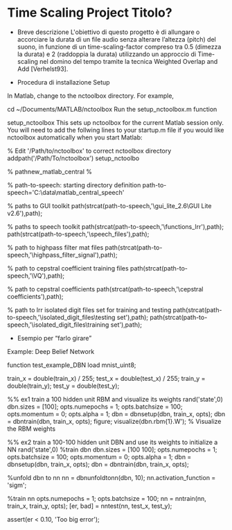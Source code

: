 # Time Scaling Project Titolo?

 - Breve descrizione
L'obiettivo di questo progetto è di allungare o accorciare la durata di un file audio senza alterare l’altezza (pitch) del suono, in funzione di un time-scaling-factor compreso tra 0.5 (dimezza la durata) e 2 (raddoppia la durata) utilizzando un approccio di Time-scaling nel domino del tempo tramite la tecnica Weighted Overlap and Add [Verhelst93].

 - Procedura di installazione
 Setup

In Matlab, change to the nctoolbox directory. For example,

cd ~/Documents/MATLAB/nctoolbox
Run the setup_nctoolbox.m function

setup_nctoolbox
This sets up nctoolbox for the current Matlab session only. You will need to add the follwing lines to your startup.m file if you would like nctoolbox automatically when you start Matlab:

% Edit '/Path/to/nctoolbox' to correct nctoolbox directory
addpath('/Path/To/nctoolbox')
setup_nctoolbo


% pathnew_matlab_central
%

% path-to-speech: starting directory definition
path-to-speech='C:\data\matlab_central_speech'

% paths to GUI toolkit
path(strcat(path-to-speech,'\gui_lite_2.6\GUI Lite v2.6'),path);

% paths to speech toolkit
path(strcat(path-to-speech,'\functions_lrr'),path);
path(strcat(path-to-speech,'\speech_files'),path);

% path to highpass filter mat files
path(strcat(path-to-speech,'\highpass_filter_signal'),path);

% path to cepstral coefficient training files
path(strcat(path-to-speech,'\VQ'),path);

% path to cepstral coefficients
path(strcat(path-to-speech,'\cepstral coefficients'),path);

% path to lrr isolated digit files set for training and testing
path(strcat(path-to-speech,'\isolated_digit_files\testing set'),path);
path(strcat(path-to-speech,'\isolated_digit_files\training set'),path);

 - Esempio per “farlo girare”
 
 Example: Deep Belief Network

function test_example_DBN
load mnist_uint8;

train_x = double(train_x) / 255;
test_x  = double(test_x)  / 255;
train_y = double(train_y);
test_y  = double(test_y);

%%  ex1 train a 100 hidden unit RBM and visualize its weights
rand('state',0)
dbn.sizes = [100];
opts.numepochs =   1;
opts.batchsize = 100;
opts.momentum  =   0;
opts.alpha     =   1;
dbn = dbnsetup(dbn, train_x, opts);
dbn = dbntrain(dbn, train_x, opts);
figure; visualize(dbn.rbm{1}.W');   %  Visualize the RBM weights

%%  ex2 train a 100-100 hidden unit DBN and use its weights to initialize a NN
rand('state',0)
%train dbn
dbn.sizes = [100 100];
opts.numepochs =   1;
opts.batchsize = 100;
opts.momentum  =   0;
opts.alpha     =   1;
dbn = dbnsetup(dbn, train_x, opts);
dbn = dbntrain(dbn, train_x, opts);

%unfold dbn to nn
nn = dbnunfoldtonn(dbn, 10);
nn.activation_function = 'sigm';

%train nn
opts.numepochs =  1;
opts.batchsize = 100;
nn = nntrain(nn, train_x, train_y, opts);
[er, bad] = nntest(nn, test_x, test_y);

assert(er < 0.10, 'Too big error');
